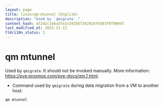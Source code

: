 ```yaml
---
layout: page
title: linux/qm-mtunnel (English)
description: "Used by `qmigrate`."
content_hash: 47242c1e6a3fe3c593567262916f4363f0f9094f
last_modified_at: 2023-11-12
tldri18n_status: 2
---
```

# qm mtunnel

Used by `qmigrate`.
It should not be invoked manually.
More information: <https://pve.proxmox.com/pve-docs/qm.1.html>.

- Command used by `qmigrate` during data migration from a VM to another host:

`qm mtunnel`
